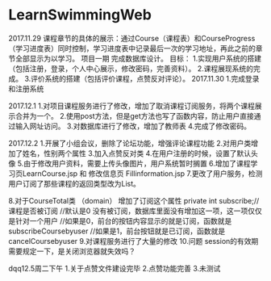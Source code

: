 # LearnSwimmingWeb
2017.11.29
课程章节的具体的展示：通过Course（课程表）和CourseProgress（学习进度表）同时控制，学习进度表中记录最后一次的学习地址，再此之前的章节全部显示为以学习。
项目一期
完成数据库设计。
目标：
1.实现用户系统的搭建（包括注册，登录，个人中心展示，修改密码，完善资料）。
2.课程展现系统的完成。
3.评价系统的搭建（包括评价课程，点赞反对评论）。
2017.11.30
1.完成登录和注册系统

2017.12.1
1.对项目课程服务进行了修改，增加了取消课程订阅服务，将两个课程展示合并为一个。
2.使用post方法，但是get方法也写了函数内容，防止用户直接通过输入网址访问。
3.对数据库进行了修改，增加了教师表
4.完成了修改密码。

2017.12.2
1.开展了小组会议，删除了论坛功能，增强评论课程功能
2.对用户类增加了姓名，性别两个属性
3.加入点赞反对类
4.在用户注册的时候，设置了默认头像
5.由于修改用户资料，需要上传头像图片，用户系统暂时搁置
6.增加了课程学习页LearnCourse.jsp 和 修改信息页 Fillinformation.jsp
7.更改了用户服务，检测用户订阅了那些课程的返回类型改为List<CourseTotal>。

8.对于CourseTotal类    （domain） 增加了订阅这个属性
	private int subscribe;//课程是否被订阅 
	//默认是0 没有被订阅，数据库里面没有增加这一项，这一项仅仅是针对一个用户
	//如果是0，前台的按钮内容显示的就是订阅，函数就是subscribeCoursebyuser
	//如果是1，前台按钮就是已订阅，函数就是cancelCoursebyuser
9.对课程服务进行了大量的修改
10.问题 session的有效期需要规定一下，是关闭浏览器就失效吗？

dqq12.5周二下午
1.关于点赞文件建设完毕
2.点赞功能完善
3.未测试
